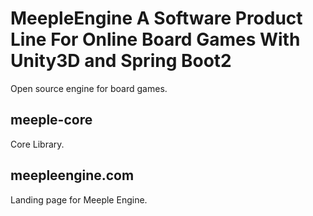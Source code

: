# MeepleEngine A Software Product Line For Online Board Games With Unity3D and Spring Boot2
Open source engine for board games.

## meeple-core
Core Library.

## meepleengine.com
Landing page for Meeple Engine.